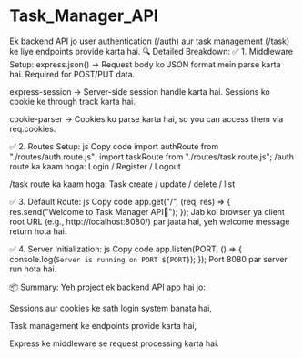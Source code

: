 # Task_Manager_API
Ek backend API jo user authentication (/auth) aur task management (/task) ke liye endpoints provide karta hai.
🔍 Detailed Breakdown:
✅ 1. Middleware Setup:
express.json()
→ Request body ko JSON format mein parse karta hai. Required for POST/PUT data.

express-session
→ Server-side session handle karta hai. Sessions ko cookie ke through track karta hai.

cookie-parser
→ Cookies ko parse karta hai, so you can access them via req.cookies.

✅ 2. Routes Setup:
js
Copy code
import authRoute from "./routes/auth.route.js";
import taskRoute from "./routes/task.route.js";
/auth route ka kaam hoga: Login / Register / Logout

/task route ka kaam hoga: Task create / update / delete / list

✅ 3. Default Route:
js
Copy code
app.get("/", (req, res) => {
    res.send("Welcome to Task Manager API📗");
});
Jab koi browser ya client root URL (e.g., http://localhost:8080/) par jaata hai, yeh welcome message return hota hai.

✅ 4. Server Initialization:
js
Copy code
app.listen(PORT, () => {
  console.log(`Server is running on PORT ${PORT}`);
});
Port 8080 par server run hota hai.

📦 Summary:
Yeh project ek backend API app hai jo:

Sessions aur cookies ke sath login system banata hai,

Task management ke endpoints provide karta hai,

Express ke middleware se request processing karta hai.
